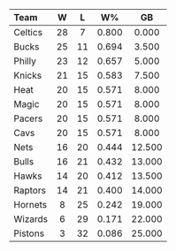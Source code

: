 | Team                             |  W  |  L  |  W%   |   GB   |
|:---------------------------------|:---:|:---:|:-----:|:------:|
| [](/r/bostonceltics) Celtics     | 28  |  7  | 0.800 | 0.000  |
| [](/r/mkebucks) Bucks            | 25  | 11  | 0.694 | 3.500  |
| [](/r/sixers) Philly             | 23  | 12  | 0.657 | 5.000  |
| [](/r/nyknicks) Knicks           | 21  | 15  | 0.583 | 7.500  |
| [](/r/heat) Heat                 | 20  | 15  | 0.571 | 8.000  |
| [](/r/orlandomagic) Magic        | 20  | 15  | 0.571 | 8.000  |
| [](/r/pacers) Pacers             | 20  | 15  | 0.571 | 8.000  |
| [](/r/clevelandcavs) Cavs        | 20  | 15  | 0.571 | 8.000  |
| [](/r/gonets) Nets               | 16  | 20  | 0.444 | 12.500 |
| [](/r/chicagobulls) Bulls        | 16  | 21  | 0.432 | 13.000 |
| [](/r/atlantahawks) Hawks        | 14  | 20  | 0.412 | 13.500 |
| [](/r/torontoraptors) Raptors    | 14  | 21  | 0.400 | 14.000 |
| [](/r/charlottehornets) Hornets  |  8  | 25  | 0.242 | 19.000 |
| [](/r/washingtonwizards) Wizards |  6  | 29  | 0.171 | 22.000 |
| [](/r/detroitpistons) Pistons    |  3  | 32  | 0.086 | 25.000 |